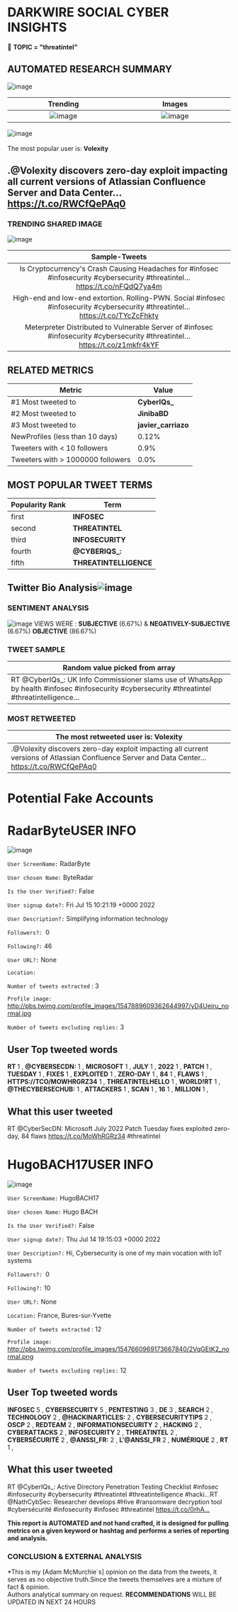# DARKWIRE SOCIAL CYBER INSIGHTS 
&#x1F34E; **TOPIC = "threatintel"**

## AUTOMATED RESEARCH SUMMARY
  ![image](darkLogo.png)   

|  Trending  |   Images | 
:-------------------------:|:-------------------------:
|  ![image](assets/threatintel/imageFile1.jpg)     <img width=200/> | ![image](assets/threatintel/imageFile2.jpg) <img width=200/> |   
 
 
![image](assets/threatintel/TWEETS.png)
<br></br>
The most popular user is: **Volexity**  
 

## .@Volexity discovers zero-day exploit impacting all current versions of Atlassian Confluence Server and Data Center… https://t.co/RWCfQePAq0 

  




### TRENDING SHARED IMAGE

![image](assets/threatintel/twitterPostedImage.png)



|                **Sample-Tweets**        |
| :-------------: |
| Is Cryptocurrency's Crash Causing Headaches for #infosec #infosecurity #cybersecurity #threatintel… https://t.co/nFQdQ7ya4m |
| High-end and low-end extortion. Rolling-PWN. Social #infosec #infosecurity #cybersecurity #threatintel… https://t.co/TYcZcFhkty |
| Meterpreter Distributed to Vulnerable Server of #infosec #infosecurity #cybersecurity #threatintel… https://t.co/z1mkfr4kYF |

## RELATED METRICS<br>
| Metric | Value |
| ------------- | ------------- |
| #1 Most tweeted to  | **CyberIQs_** |
| #2 Most tweeted to  | **JinibaBD** |
| #3 Most tweeted to  | **javier_carriazo** |
| NewProfiles (less than 10 days) | 0.12%  |
| Tweeters with < 10 followers  | 0.9%|
| Tweeters with > 1000000 followers  | 0.0%  |



## MOST POPULAR TWEET TERMS 


| Popularity Rank  | Term |
| ------------- | ------------- |
| first  | **INFOSEC**  |
| second  | **THREATINTEL**  |
| third  | **INFOSECURITY** |
| fourth  | **@CYBERIQS_:**  |
| fifth  | **THREATINTELLIGENCE**  |


## Twitter Bio Analysis![image](assets/threatintel/BIO.png)
### SENTIMENT ANALYSIS
![image](assets/threatintel/sentiment.png)
VIEWS WERE : **SUBJECTIVE**  (6.67%) & **NEGATIVELY-SUBJECTIVE** (6.67%) **OBJECTIVE** (86.67%)

### TWEET SAMPLE 
| Random value picked from array |
| ------------- |
|RT @CyberIQs_: UK Info Commissioner slams use of WhatsApp by health #infosec #infosecurity #cybersecurity #threatintel #threatintelligence… |

### MOST RETWEETED 

| The most retweeted user is: **Volexity**  |
| ------------- |
| .@Volexity discovers zero-day exploit impacting all current versions of Atlassian Confluence Server and Data Center… https://t.co/RWCfQePAq0 |

# Potential Fake Accounts
 
# RadarByteUSER INFO
![image](http://pbs.twimg.com/profile_images/1547889609362644997/yD4Ueiru_normal.jpg)
 
`User ScreenName:` RadarByte 
 
`User chosen Name:` ByteRadar 
 
`Is the User Verified?:` False 
 
`User signup date?:` Fri Jul 15 10:21:19 +0000 2022 
 
`User Description?:` Simplifying information technology 
 
`Followers?: `0 
 
`Following?:` 46 
 
`User URL?:` None 
 
`Location:`  
 
`Number of tweets extracted`  : 3 
 
`Profile image:` http://pbs.twimg.com/profile_images/1547889609362644997/yD4Ueiru_normal.jpg 
 
`Number of tweets excluding replies:` 3 
 

 

 
## User Top tweeted words 
 
**RT** 1 , **@CYBERSECDN:** 1 , **MICROSOFT** 1 , **JULY** 1 , **2022** 1 , **PATCH** 1 , **TUESDAY** 1 , **FIXES** 1 , **EXPLOITED** 1 , **ZERO-DAY** 1 , **84** 1 , **FLAWS** 1 , **HTTPS://TCO/MOWHRGRZ34** 1 , **THREATINTELHELLO** 1 , **WORLD!RT** 1 , **@THECYBERSECHUB:** 1 , **ATTACKERS** 1 , **SCAN** 1 , **16** 1 , **MILLION** 1 , 
 
## What this user tweeted
 
RT @CyberSecDN: Microsoft July 2022 Patch Tuesday fixes exploited zero-day, 84 flaws https://t.co/MoWhRGRz34 #threatintel
 
# HugoBACH17USER INFO
![image](http://pbs.twimg.com/profile_images/1547660969173667840/2VqGEtK2_normal.png)
 
`User ScreenName:` HugoBACH17 
 
`User chosen Name:` Hugo BACH 
 
`Is the User Verified?:` False 
 
`User signup date?:` Thu Jul 14 19:15:03 +0000 2022 
 
`User Description?:` Hi, Cybersecurity is one of my main vocation with IoT systems 
 
`Followers?: `0 
 
`Following?:` 10 
 
`User URL?:` None 
 
`Location:` France, Bures-sur-Yvette  
 
`Number of tweets extracted`  : 12 
 
`Profile image:` http://pbs.twimg.com/profile_images/1547660969173667840/2VqGEtK2_normal.png 
 
`Number of tweets excluding replies:` 12 
 

 

 
## User Top tweeted words 
 
**INFOSEC** 5 , **CYBERSECURITY** 5 , **PENTESTING** 3 , **DE** 3 , **SEARCH** 2 , **TECHNOLOGY** 2 , **@HACKINARTICLES:** 2 , **CYBERSECURITYTIPS** 2 , **OSCP** 2 , **REDTEAM** 2 , **INFORMATIONSECURITY** 2 , **HACKING** 2 , **CYBERATTACKS** 2 , **INFOSECURITY** 2 , **THREATINTEL** 2 , **CYBERSÉCURITÉ** 2 , **@ANSSI_FR:** 2 , **L’@ANSSI_FR** 2 , **NUMÉRIQUE** 2 , **RT** 1 , 
 
## What this user tweeted
 
RT @CyberIQs_: Active Directory Penetration Testing Checklist #infosec #infosecurity #cybersecurity #threatintel #threatintelligence #hacki…RT @NathCybSec: Researcher develops #Hive #ransomware decryption tool
#cybersécurité #infosecurity #infosec #threatintel 
https://t.co/0rhA…
 

<b> This report is AUTOMATED and not hand crafted, it is designed for pulling metrics on a given keyword or hashtag and performs a series of reporting and analysis.</b>  
### CONCLUSION & EXTERNAL ANALYSIS

*This is my [Adam McMurchie`s] opinion on the data from the tweets, it serves as no objective truth.Since the tweets themselves are a mixture of fact & opinion.<br>
Authors analytical summary on request.
**RECOMMENDATIONS** WILL BE UPDATED IN NEXT  24 HOURS <br>